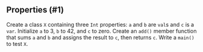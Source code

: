 ## Properties (#1)

Create a class `X` containing three `Int` properties: `a` and `b` are `val`s
and `c` is a `var`. Initialize `a` to 3, `b` to 42, and `c` to zero. Create an
`add()` member function that sums `a` and `b` and assigns the result to `c`,
then returns `c`. Write a `main()` to test `X`.

